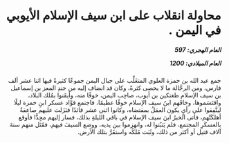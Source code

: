 <h1 dir="rtl">محاولة انقلاب على ابن سيف الإسلام الأيوبي في اليمن .</h1>

<h5 dir="rtl">العام الهجري:  597

العام الميلادي: 1200

</h5>

<p dir="rtl">جمع عبد الله بن حمزة العلوي المتغَلِّب على جبال اليمن جموعًا كثيرةً فيها اثنا عشر ألف فارس، ومن الرجَّالة ما لا يحصى كثرةً، وكان قد انضاف إليه من جندِ المعز بن إسماعيل بن سيف الإسلام طغتكين بن أيوب، صاحِب اليمن، خوفًا منه، وأيقَنوا بمُلك البلاد، واقتَسَموها، وخافَهم ابنُ سيف الإسلام خوفًا عظيمًا، فاجتمع قوَّاد عسكر ابنِ حمزة ليلًا ليتَّفِقوا على رأيٍ يكون العمَلُ بمقتضاه، وكانوا اثني عشر قائدًا فنَزَلت عليهم صاعقةٌ أهلكَتْهم، فأتى الخبرُ ابنَ سيف الإسلام في باقي الليلةِ بذلك، فسار إليهم مجِدًّا فأوقع بالعسكَرِ المجتمع، فلم يَثبُتوا له، وانهزموا بين يديه، ووضع السيفَ فيهم، فقَتَل منهم ستةَ آلاف قتيل أو أكثر من ذلك، وثَبَت مُلكُه واستقَرَّ بتلك الأرض.</p></br>
